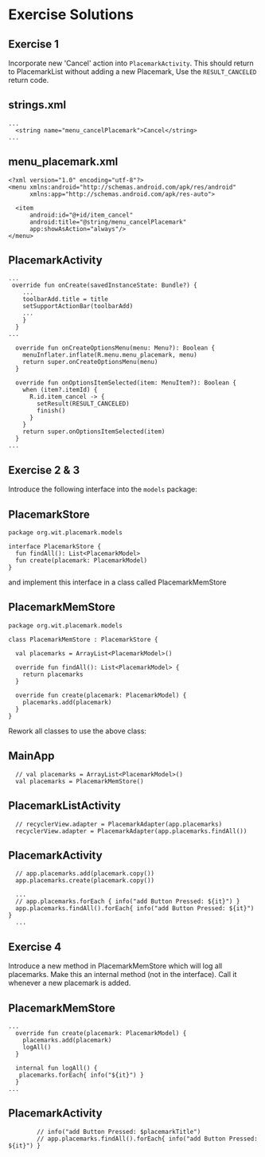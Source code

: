 # Exercise Solutions


## Exercise 1

Incorporate new 'Cancel' action into `PlacemarkActivity`. This should return to PlacemarkList without adding a new Placemark, Use the `RESULT_CANCELED` return code.


## strings.xml

~~~
...
  <string name="menu_cancelPlacemark">Cancel</string>
...
~~~

## menu_placemark.xml

~~~
<?xml version="1.0" encoding="utf-8"?>
<menu xmlns:android="http://schemas.android.com/apk/res/android"
      xmlns:app="http://schemas.android.com/apk/res-auto">

  <item
      android:id="@+id/item_cancel"
      android:title="@string/menu_cancelPlacemark"
      app:showAsAction="always"/>
</menu>
~~~

## PlacemarkActivity

~~~
...
 override fun onCreate(savedInstanceState: Bundle?) {
    ...
    toolbarAdd.title = title
    setSupportActionBar(toolbarAdd)
    ...
    }
  }
...

  override fun onCreateOptionsMenu(menu: Menu?): Boolean {
    menuInflater.inflate(R.menu.menu_placemark, menu)
    return super.onCreateOptionsMenu(menu)
  }

  override fun onOptionsItemSelected(item: MenuItem?): Boolean {
    when (item?.itemId) {
      R.id.item_cancel -> {
        setResult(RESULT_CANCELED)
        finish()
      }
    }
    return super.onOptionsItemSelected(item)
  }
...
~~~

## Exercise 2 & 3

Introduce the following interface into the `models` package:

## PlacemarkStore

~~~
package org.wit.placemark.models

interface PlacemarkStore {
  fun findAll(): List<PlacemarkModel>
  fun create(placemark: PlacemarkModel)
}
~~~

and implement this interface in a class called PlacemarkMemStore

## PlacemarkMemStore

~~~
package org.wit.placemark.models

class PlacemarkMemStore : PlacemarkStore {

  val placemarks = ArrayList<PlacemarkModel>()

  override fun findAll(): List<PlacemarkModel> {
    return placemarks
  }

  override fun create(placemark: PlacemarkModel) {
    placemarks.add(placemark)
  }
}
~~~

Rework all classes to use the above class:

## MainApp

~~~
  // val placemarks = ArrayList<PlacemarkModel>()
  val placemarks = PlacemarkMemStore()
~~~

## PlacemarkListActivity

~~~
  // recyclerView.adapter = PlacemarkAdapter(app.placemarks)
  recyclerView.adapter = PlacemarkAdapter(app.placemarks.findAll())
~~~

## PlacemarkActivity

~~~
  // app.placemarks.add(placemark.copy())
  app.placemarks.create(placemark.copy())

  ...
  // app.placemarks.forEach { info("add Button Pressed: ${it}") }
  app.placemarks.findAll().forEach{ info("add Button Pressed: ${it}") }
  ...
~~~

## Exercise 4

Introduce a new method in PlacemarkMemStore which will log all placemarks. Make this an internal method (not in the interface). Call it whenever a new placemark is added.

## PlacemarkMemStore

~~~
...
  override fun create(placemark: PlacemarkModel) {
    placemarks.add(placemark)
    logAll()
  }

  internal fun logAll() {
   placemarks.forEach{ info("${it}") }
  }
...
~~~

## PlacemarkActivity

~~~
        // info("add Button Pressed: $placemarkTitle")
        // app.placemarks.findAll().forEach{ info("add Button Pressed: ${it}") }
~~~
